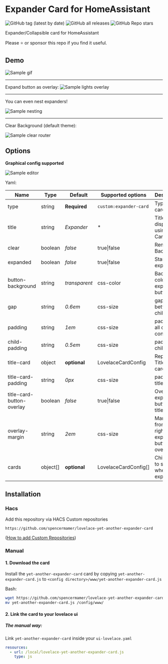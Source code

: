 # Expander Card for HomeAssistant

![GitHub tag (latest by date)](https://img.shields.io/github/v/tag/Alia5/lovelace-expander-card?color=green&label=release)
![GitHub all releases](https://img.shields.io/github/downloads/Alia5/lovelace-expander-card/total)
![GitHub Repo stars](https://img.shields.io/github/stars/Alia5/lovelace-expander-card)

Expander/Collapsible card for HomeAssistant  


Please ⭐️ or sponsor this repo if you find it useful.

## Demo

![Sample gif](examples/example.gif)

---

Expand button as overlay:
![Sample lights overlay](examples/lights_overlay_button.png)

---

You can even nest expanders!  

![Sample nesting](examples/nested.png)

---


Clear Background (default theme):  

![Sample clear router](examples/clear_router.png)

## Options

**Graphical config supported**

![Sample editor](examples/editor.png)


Yaml:

| Name                      | Type     | Default       | Supported options      | Description                                           |
| ------------------------- | -------- | ------------- | ---------------------- | ----------------------------------------------------- |
| type                      | string   | **Required**  | `custom:expander-card` | Type of the card.                                     |
| title                     | string   | _Expander_    | *                      | Title (Not displayed if using Title-Card)             |
| clear                     | boolean  | _false_       | true\|false            | Remove Background                                     |
| expanded                  | boolean  | _false_       | true\|false            | Start expanded                                        |
| button-background         | string   | _transparent_ | css-color              | Background color of expand button                     |
| gap                       | string   | _0.6em_       | css-size               | gap between child cards                               |
| padding                   | string   | _1em_         | css-size               | padding of all card content                           |
| child-padding             | string   | _0.5em_       | css-size               | padding of child cards                                |
| title-card                | object   | **optional**  | LovelaceCardConfig     | Replace Title with card                               |
| title-card-padding        | string   | _0px_         | css-size               | padding of title-card                                 |
| title-card-button-overlay | boolean  | _false_       | true\|false            | Overlay expand button over title-card                 |
| overlay-margin            | string   | _2em_         | css-size               | Margin from top right of expander button (if overlay) |
| cards                     | object[] | **optional**  | LovelaceCardConfig[]   | Child cards to show when expanded                     |

## Installation

### Hacs

Add this repository via HACS Custom repositories

`https://github.com/spencermamer/lovelace-yet-another-expander-card`

([How to add Custom Repositories](https://hacs.xyz/docs/faq/custom_repositories/))

### Manual
#### 1. Download the card

Install the `yet-another-expander-card` card by copying `yet-another-expander-card.js` to `<config directory>/www/yet-another-expander-card.js`

Bash:

```bash
wget https://github.com/spencermamer/lovelace-yet-another-expander-card/releases/download/latest/yet-another-expander-card.js
mv yet-another-expander-card.js /config/www/
```

#### 2. Link the card to your lovelace ui

##### The manual way:

Link `yet-another-expander-card` inside your `ui-lovelace.yaml`

```yaml
resources:
  - url: /local/lovelace-yet-another-expander-card.js
    type: js
```
